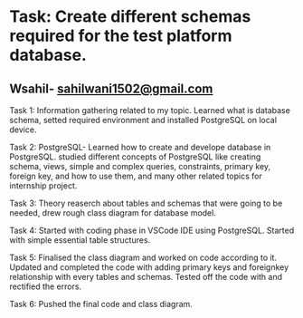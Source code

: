 # Task: Create different schemas required for the test platform database.

## Wsahil- sahilwani1502@gmail.com

Task 1: Information gathering related to my topic. Learned what is database schema, setted required environment and installed PostgreSQL on local device.

Task 2: PostgreSQL- Learned how to create and develope database in PostgreSQL. studied different concepts of PostgreSQL like creating schema, views, simple and complex queries, constraints, primary key, foreign key, and how to use them, and many other related topics for internship project.

Task 3: Theory reaserch about tables and schemas that were going to be needed, drew rough class diagram for database model.

Task 4: Started with coding phase in VSCode IDE using PostgreSQL. Started with simple essential table structures.

Task 5: Finalised the class diagram and worked on code according to it. Updated and completed the code with adding primary keys and foreignkey relationship with every tables and schemas. Tested off the code with and rectified the errors. 

Task 6: Pushed the final code and class diagram.
